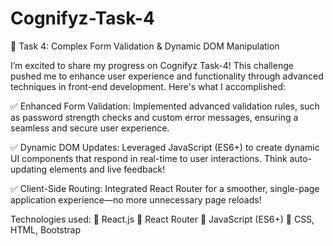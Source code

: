 # Cognifyz-Task-4
🚀 Task 4: Complex Form Validation & Dynamic DOM Manipulation

I’m excited to share my progress on Cognifyz Task-4! This challenge pushed me to enhance user experience and functionality through advanced techniques in front-end development. Here's what I accomplished:

✅ Enhanced Form Validation: Implemented advanced validation rules, such as password strength checks and custom error messages, ensuring a seamless and secure user experience.

✅ Dynamic DOM Updates: Leveraged JavaScript (ES6+) to create dynamic UI components that respond in real-time to user interactions. Think auto-updating elements and live feedback!

✅ Client-Side Routing: Integrated React Router for a smoother, single-page application experience—no more unnecessary page reloads!

Technologies used:
🔹 React.js
🔹 React Router
🔹 JavaScript (ES6+)
🔹 CSS, HTML, Bootstrap

